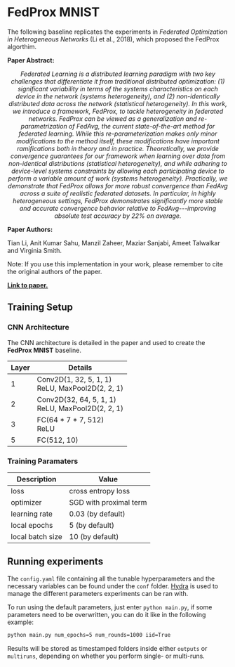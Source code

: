 # FedProx MNIST

The following baseline replicates the experiments in *Federated Optimization in Heterogeneous Networks* (Li et al., 2018), which proposed the FedProx algorthim.

**Paper Abstract:** 

<center>
<i>Federated Learning is a distributed learning paradigm with two key challenges that differentiate it from traditional distributed optimization: (1) significant variability in terms of the systems characteristics on each device in the network (systems heterogeneity), and (2) non-identically distributed data across the network (statistical heterogeneity). In this work, we introduce a framework, FedProx, to tackle heterogeneity in federated networks. FedProx can be viewed as a generalization and re-parametrization of FedAvg, the current state-of-the-art method for federated learning. While this re-parameterization makes only minor modifications to the method itself, these modifications have important ramifications both in theory and in practice. Theoretically, we provide convergence guarantees for our framework when learning over data from non-identical distributions (statistical heterogeneity), and while adhering to device-level systems constraints by allowing each participating device to perform a variable amount of work (systems heterogeneity). Practically, we demonstrate that FedProx allows for more robust convergence than FedAvg across a suite of realistic federated datasets. In particular, in highly heterogeneous settings, FedProx demonstrates significantly more stable and accurate convergence behavior relative to FedAvg---improving absolute test accuracy by 22% on average.</i>
</center>

**Paper Authors:** 

Tian Li, Anit Kumar Sahu, Manzil Zaheer, Maziar Sanjabi, Ameet Talwalkar and Virginia Smith.

Note: If you use this implementation in your work, please remember to cite the original authors of the paper. 

**[Link to paper.](https://arxiv.org/abs/1812.06127)**

## Training Setup

### CNN Architecture

The CNN architecture is detailed in the paper and used to create the **FedProx MNIST** baseline.

| Layer | Details|
| ----- | ------ |
| 1 | Conv2D(1, 32, 5, 1, 1) <br/> ReLU, MaxPool2D(2, 2, 1)  |
| 2 | Conv2D(32, 64, 5, 1, 1) <br/> ReLU, MaxPool2D(2, 2, 1) |
| 3 | FC(64 * 7 * 7, 512) <br/> ReLU |
| 5 | FC(512, 10) |

### Training Paramaters

| Description | Value |
| ----------- | ----- |
| loss | cross entropy loss |
| optimizer | SGD with proximal term |
| learning rate | 0.03 (by default) |
| local epochs | 5 (by default) |
| local batch size | 10 (by default) |

## Running experiments

The `config.yaml` file containing all the tunable hyperparameters and the necessary variables can be found under the `conf` folder.
[Hydra](https://hydra.cc/docs/tutorials/) is used to manage the different parameters experiments can be ran with. 

To run using the default parameters, just enter `python main.py`, if some parameters need to be overwritten, you can do it like in the following example: 

```sh
python main.py num_epochs=5 num_rounds=1000 iid=True
``` 

Results will be stored as timestamped folders inside either `outputs` or `multiruns`, depending on whether you perform single- or multi-runs. 
